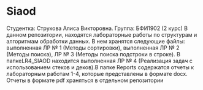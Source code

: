 # Siaod
Студентка: Струкова Алиса Викторовна. Группа: БФИ1902 (2 курс) В данном репозитории, находятся лабораторные работы по структурам и алгоритмам обработки данных. В нем хранятся следующие файлы: выполненная ЛР № 1 (Методы сортировки), выполненная ЛР № 2 (Методы поиска), ЛР № 3 (Методы поиска подстроки в строке). В папкеLR4_SIAOD находится выполненная ЛР № 4 (Реализация задач с использованием стеков и деков).В папке Reports содержатся отчеты к лабораторным работам 1-4, которые представлены в формате docx. Отчеты в формате pdf храняться в отдельном репозитории
